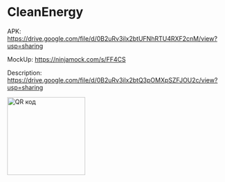 # CleanEnergy
APK: https://drive.google.com/file/d/0B2uRv3ilx2btUFNhRTU4RXF2cnM/view?usp=sharing

MockUp: https://ninjamock.com/s/FF4CS

Description: https://drive.google.com/file/d/0B2uRv3ilx2btQ3pOMXpSZFJOU2c/view?usp=sharing

<a href="http://qrcoder.ru" target="_blank"><img src="http://qrcoder.ru/code/?https%3A%2F%2Fdrive.google.com%2Ffile%2Fd%2F0B2uRv3ilx2btUFNhRTU4RXF2cnM%2Fview%3Fusp%3Dsharing&4&0" width="180" height="180" border="0" title="QR код"></a>
